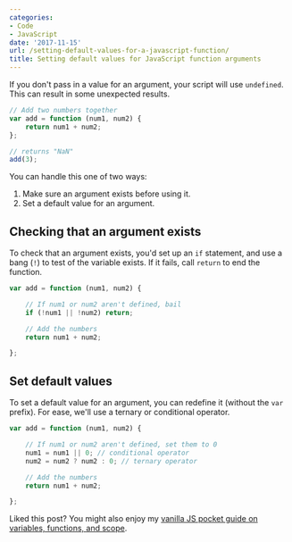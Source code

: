 ```yaml
---
categories:
- Code
- JavaScript
date: '2017-11-15'
url: /setting-default-values-for-a-javascript-function/
title: Setting default values for JavaScript function arguments
---
```


If you don't pass in a value for an argument, your script will use `undefined`. This can result in some unexpected results.

```javascript
// Add two numbers together
var add = function (num1, num2) {
	return num1 + num2;
};

// returns "NaN"
add(3);
```

You can handle this one of two ways:

1. Make sure an argument exists before using it.
2. Set a default value for an argument.

## Checking that an argument exists

To check that an argument exists, you'd set up an `if` statement, and use a bang (`!`) to test of the variable exists. If it fails, call `return` to end the function.

```javascript
var add = function (num1, num2) {

	// If num1 or num2 aren't defined, bail
	if (!num1 || !num2) return;

	// Add the numbers
	return num1 + num2;

};
```

## Set default values

To set a default value for an argument, you can redefine it (without the `var` prefix). For ease, we'll use a ternary or conditional operator.

```javascript
var add = function (num1, num2) {

	// If num1 or num2 aren't defined, set them to 0
	num1 = num1 || 0; // conditional operator
	num2 = num2 ? num2 : 0; // ternary operator

	// Add the numbers
	return num1 + num2;

};
```

Liked this post? You might also enjoy my [vanilla JS pocket guide on variables, functions, and scope](/guides/variables-functions-and-scope/).